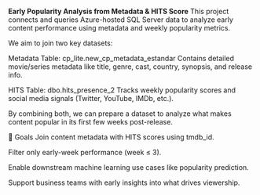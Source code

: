 **Early Popularity Analysis from Metadata & HITS Score**
This project connects and queries Azure-hosted SQL Server data to analyze early content performance using metadata and weekly popularity metrics.

We aim to join two key datasets:

Metadata Table: cp_lite.new_cp_metadata_estandar
Contains detailed movie/series metadata like title, genre, cast, country, synopsis, and release info.

HITS Table: dbo.hits_presence_2
Tracks weekly popularity scores and social media signals (Twitter, YouTube, IMDb, etc.).

By combining both, we can prepare a dataset to analyze what makes content popular in its first few weeks post-release.

🎯 Goals
Join content metadata with HITS scores using tmdb_id.

Filter only early-week performance (week ≤ 3).

Enable downstream machine learning use cases like popularity prediction.

Support business teams with early insights into what drives viewership.

